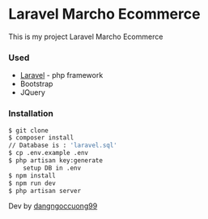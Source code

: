 # Laravel Marcho Ecommerce

This is my project Laravel Marcho Ecommerce

### Used

-   [Laravel] - php framework
-   Bootstrap
-   JQuery

### Installation

```sh
$ git clone
$ composer install
// Database is : 'laravel.sql'
$ cp .env.example .env
$ php artisan key:generate
    setup DB in .env
$ npm install
$ npm run dev
$ php artisan server
```


Dev by [dangngoccuong99]

[laravel]: https://github.com/laravel/framework
[dangngoccuong99]: https://github.com/dangngoccuong99

